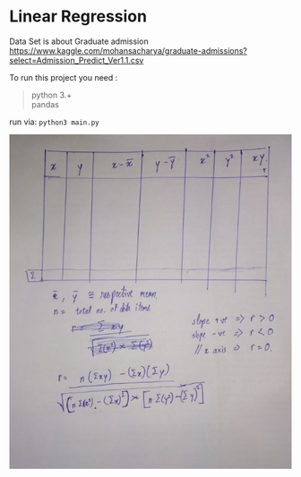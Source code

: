 # Linear Regression

Data Set is about Graduate admission https://www.kaggle.com/mohansacharya/graduate-admissions?select=Admission_Predict_Ver1.1.csv

To run this project you need :<br> 
> python 3.+ <br>
> pandas <br>

run via: ```python3 main.py```

![Maths requied for the above](https://github.com/OBrutus/DataMining/blob/master/2.LinearRegression/math_ref.jpeg)
